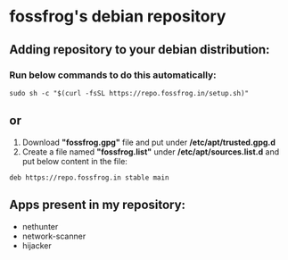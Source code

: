 # fossfrog's debian repository

## Adding repository to your debian distribution:
### Run below commands to do this automatically:
```
sudo sh -c "$(curl -fsSL https://repo.fossfrog.in/setup.sh)"
```
## or
1. Download **"fossfrog.gpg"** file and put under **/etc/apt/trusted.gpg.d**
2. Create a file named **"fossfrog.list"** under **/etc/apt/sources.list.d** and put below content in the file:
```
deb https://repo.fossfrog.in stable main
```

## Apps present in my repository:
- nethunter
- network-scanner
- hijacker
